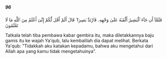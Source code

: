 ##### 96

<span class="ayah">فَلَمَّآ أَن جَآءَ ٱلْبَشِيرُ أَلْقَىٰهُ عَلَىٰ وَجْهِهِۦ فَٱرْتَدَّ بَصِيرًۭا ۖ قَالَ أَلَمْ أَقُل لَّكُمْ إِنِّىٓ أَعْلَمُ مِنَ ٱللَّهِ مَا لَا تَعْلَمُونَ</span>

<span class="ayah_translation">Tatkala telah tiba pembawa kabar gembira itu, maka diletakkannya baju gamis itu ke wajah Ya'qub, lalu kembalilah dia dapat melihat. Berkata Ya'qub: "Tidakkah aku katakan kepadamu, bahwa aku mengetahui dari Allah apa yang kamu tidak mengetahuinya".</span>

